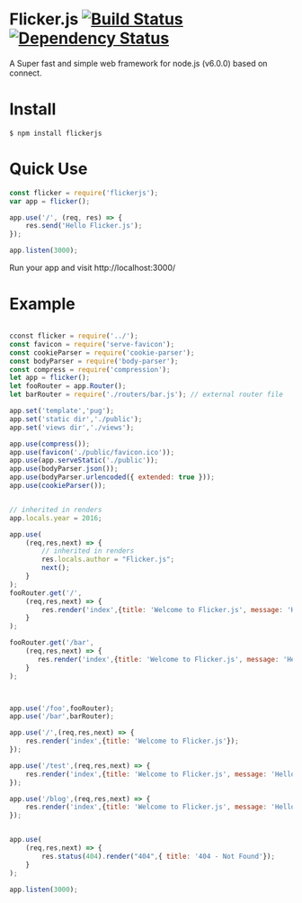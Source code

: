 Flicker.js [![Build Status](https://travis-ci.org/flickerstudio/flickerjs.svg?branch=master)](https://travis-ci.org/flickerstudio/flickerjs) [![Dependency Status](https://david-dm.org/flickerstudio/flickerjs.svg)](https://david-dm.org/flickerstudio/flickerjs)
====
A Super fast and simple web framework for node.js (v6.0.0) based on connect.


Install
====
```
$ npm install flickerjs
```

Quick Use
===
```javascript
const flicker = require('flickerjs');
var app = flicker();

app.use('/', (req, res) => {
    res.send('Hello Flicker.js');
});

app.listen(3000);

```

Run your app and visit http://localhost:3000/

Example
====
```javascript

cconst flicker = require('../');
const favicon = require('serve-favicon');
const cookieParser = require('cookie-parser');
const bodyParser = require('body-parser');
const compress = require('compression');
let app = flicker();
let fooRouter = app.Router();
let barRouter = require('./routers/bar.js'); // external router file

app.set('template','pug');
app.set('static dir','./public');
app.set('views dir','./views');

app.use(compress());
app.use(favicon('./public/favicon.ico'));
app.use(app.serveStatic('./public'));
app.use(bodyParser.json());
app.use(bodyParser.urlencoded({ extended: true }));
app.use(cookieParser());


// inherited in renders
app.locals.year = 2016;

app.use(
    (req,res,next) => {
        // inherited in renders
        res.locals.author = "Flicker.js";
        next();
    }
);
fooRouter.get('/',
    (req,res,next) => {
        res.render('index',{title: 'Welcome to Flicker.js', message: 'Hello, I`m ' + req.url});
    }
);

fooRouter.get('/bar',
    (req,res,next) => {
       res.render('index',{title: 'Welcome to Flicker.js', message: 'Hello, I`m ' + req.url});
    }
);



app.use('/foo',fooRouter);
app.use('/bar',barRouter);

app.use('/',(req,res,next) => {
    res.render('index',{title: 'Welcome to Flicker.js'});
});

app.use('/test',(req,res,next) => {
    res.render('index',{title: 'Welcome to Flicker.js', message: 'Hello, I`m ' + req.url});
});

app.use('/blog',(req,res,next) => {
    res.render('index',{title: 'Welcome to Flicker.js', message: 'Hello, I`m ' + req.url});
});


app.use(
    (req,res,next) => {
        res.status(404).render("404",{ title: '404 - Not Found'});
    }
);

app.listen(3000);


```
